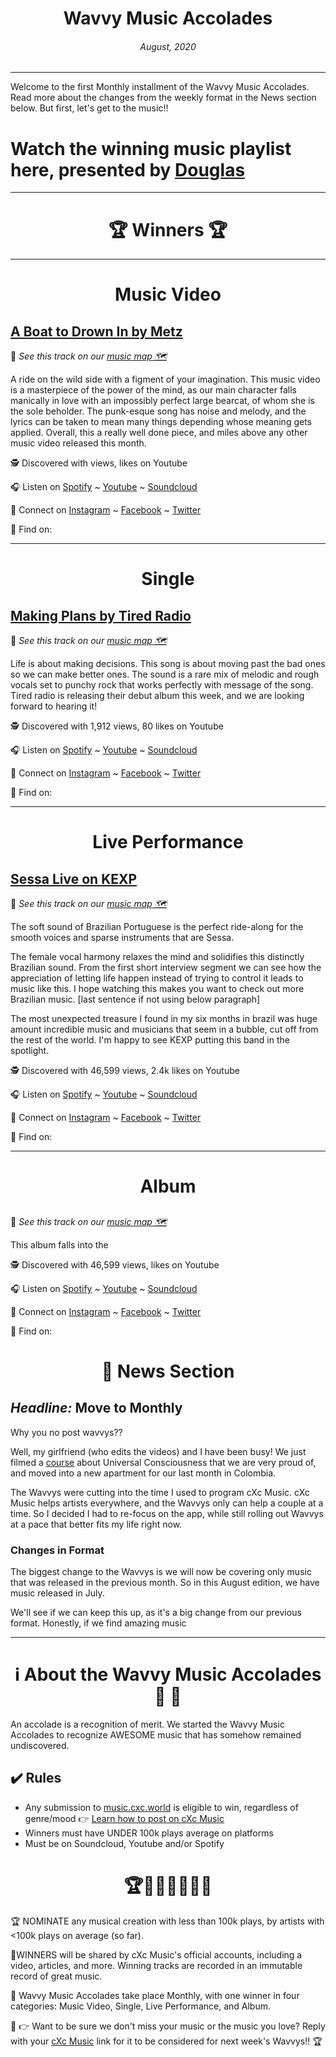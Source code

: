 
# <center> **Wavvy Music Accolades**</center> 
###### <center> August, 2020</center> 
<hr>

Welcome to the first Monthly installment of the Wavvy Music Accolades. Read more about the changes from the weekly format in the News section below. But first, let's get to the music!!

# Watch the winning music playlist here, presented by [Douglas](https://douglas.life)




<hr>

# <center>🏆 Winners 🏆 </center>

<hr>

#  <center> **Music Video**</center> 



## [A Boat to Drown In by Metz](https://www.youtube.com/watch?v=rTi4fwmgqtY)
📍 
*See this track on our [music map 🗺️]()*
</center>

A ride on the wild side with a figment of your imagination. This music video is a masterpiece of the power of the mind, as our main character falls manically in love with an impossibly perfect large bearcat, of whom she is the sole beholder. The punk-esque song has noise and melody, and the lyrics can be taken to mean many things depending whose meaning gets applied. Overall, this a really well done piece, and miles above any other music video released this month.

🕵 Discovered with  views,  likes on Youtube

🎧 Listen on [Spotify]() ~ [Youtube]() ~ [Soundcloud]()

💫 Connect on [Instagram]() ~ [Facebook]() ~ [Twitter]()

🔗 Find  on: []()

<hr>


#  <center> **Single**</center> 

## [Making Plans by Tired Radio](https://www.youtube.com/watch?v=2N4IvGcu8d4&amp;feature=youtu.be)
📍 
*See this track on our [music map 🗺️]()*

Life is about making decisions. This song is about moving past the bad ones so we can make better ones. The sound is a rare mix of melodic and rough vocals set to punchy rock that works perfectly with message of the song. Tired radio is releasing their debut album this week, and we are looking forward to hearing it! 


</center>


🕵 Discovered with 1,912 views, 80 likes on Youtube

🎧 Listen on [Spotify]() ~ [Youtube]() ~ [Soundcloud]()


💫 Connect on [Instagram]() ~ [Facebook]() ~ [Twitter]()


🔗 Find  on: []()

<hr>

#  <center>**Live Performance**</center>

## [Sessa Live on KEXP]()
📍 
*See this track on our [music map 🗺️]()*
</center>
The soft sound of Brazilian Portuguese is the perfect ride-along for the smooth voices and sparse instruments that are Sessa.

The female vocal harmony relaxes the mind and solidifies this distinctly Brazilian sound. From the first short interview segment we can see how the appreciation of letting life happen instead of trying to control it leads to music like this. I hope watching this makes you want to check out more Brazilian music. [last sentence if not using below paragraph]

The most unexpected treasure I found in my six months in brazil was huge amount incredible music and musicians that seem in a bubble, cut off from the rest of the world. I'm happy to see KEXP putting this band in the spotlight. 



🕵 Discovered with 46,599 views, 2.4k likes on Youtube

🎧 Listen on [Spotify]() ~ [Youtube]() ~ [Soundcloud]()

💫 Connect on [Instagram]() ~ [Facebook]() ~ [Twitter]()

🔗 Find  on: []()

<hr>

#  <center>**Album**</center>


## []()
📍 
*See this track on our [music map 🗺️]()*
 
</center>
This album falls into the 


🕵 Discovered with 46,599 views,  likes on Youtube

🎧 Listen on [Spotify]() ~ [Youtube]() ~ [Soundcloud]()

💫 Connect on [Instagram]() ~ [Facebook]() ~ [Twitter]()

🔗 Find  on: []()



# <center>📰 News Section </center>
## *Headline:* Move to Monthly
Why you no post wavvys??

Well, my girlfriend (who edits the videos) and I have been busy! We just filmed a [course](https://github.com/dougbutner/universal-consciousness) about Universal Consciousness that we are very proud of, and moved into a new apartment for our last month in Colombia.

The Wavvys were cutting into the time I used to program cXc Music. cXc Music helps artists everywhere, and the Wavvys only can help a couple at a time. So I decided I had to re-focus on the app, while still rolling out Wavvys at a pace that better fits my life right now. 

### Changes in Format
The biggest change to the Wavvys is we will now be covering only music that was released in the previous month. So in this August edition, we have music released in July. 

We'll see if we can keep this up, as it's a big change from our previous format. Honestly, if we find amazing music 

<hr>

# <center>ℹ️ About the Wavvy Music Accolades🕺 🌊 </center>

An accolade is a recognition of merit. We started the Wavvy Music Accolades to recognize AWESOME music that has somehow remained undiscovered.


## ✔️ Rules
- Any submission to [music.cxc.world](https://music.cxc.world) is eligible to win, regardless of genre/mood  👉 [Learn how to post on cXc Music](https://docs.cxc.world/knowledge-base/how-to-add-music/)
- Winners must have UNDER 100k plays average on platforms
- Must be on Soundcloud, Youtube and/or Spotify


#  <center>🏆🥇🎼🎶🎵🏅🎊</center>


🏆 NOMINATE any musical creation with less than 100k plays, by artists with <100k plays on average (so far).

🥇WINNERS will be shared by cXc Music's official accounts, including a video, articles, and more. Winning tracks are recorded in an immutable record of great music. 

🌊 Wavvy Music Accolades take place Monthly, with one winner in four categories: Music Video, Single, Live Performance, and Album.

🔑 👉 Want to be sure we don't miss your music or the music you love? Reply with your [cXc Music](https://music.cxc.world) link for it to be considered for next week's Wavvys!! 🏆
<!--stackedit_data:
eyJoaXN0b3J5IjpbMjA5NjkyNDMzM119
-->
